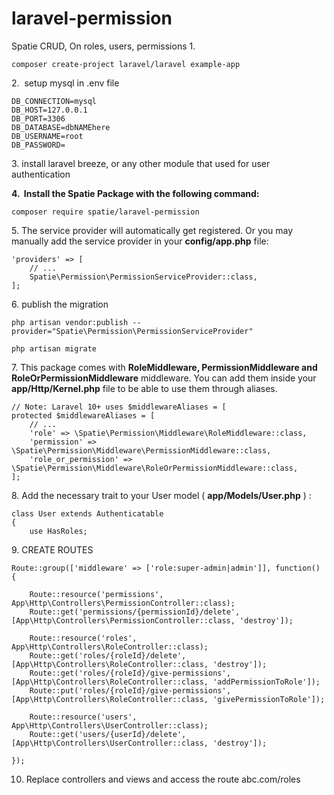 # laravel-permission
Spatie CRUD, On roles, users, permissions
1.

    composer create-project laravel/laravel example-app

2.  setup mysql in .env file

    DB_CONNECTION=mysql
    DB_HOST=127.0.0.1
    DB_PORT=3306
    DB_DATABASE=dbNAMEhere
    DB_USERNAME=root
    DB_PASSWORD=

3\. install laravel breeze, or any other module that used for user authentication

**4\.  Install the Spatie Package with the following command:**

    composer require spatie/laravel-permission

5\. The service provider will automatically get registered. Or you may manually add the service provider in your **config/app.php** file:

    'providers' => [
        // ...
        Spatie\Permission\PermissionServiceProvider::class,
    ];

6\. publish the migration

    php artisan vendor:publish --provider="Spatie\Permission\PermissionServiceProvider"
    
    php artisan migrate

7\. This package comes with **RoleMiddleware, PermissionMiddleware and RoleOrPermissionMiddleware** middleware. You can add them inside your **app/Http/Kernel.php** file to be able to use them through aliases.

    // Note: Laravel 10+ uses $middlewareAliases = [
    protected $middlewareAliases = [
        // ...
        'role' => \Spatie\Permission\Middleware\RoleMiddleware::class,
        'permission' => \Spatie\Permission\Middleware\PermissionMiddleware::class,
        'role_or_permission' => \Spatie\Permission\Middleware\RoleOrPermissionMiddleware::class,
    ];

8\. Add the necessary trait to your User model ( **app/Models/User.php** ) :

    class User extends Authenticatable
    {
        use HasRoles;

9\. CREATE ROUTES

    Route::group(['middleware' => ['role:super-admin|admin']], function() {
    
        Route::resource('permissions', App\Http\Controllers\PermissionController::class);
        Route::get('permissions/{permissionId}/delete', [App\Http\Controllers\PermissionController::class, 'destroy']);
    
        Route::resource('roles', App\Http\Controllers\RoleController::class);
        Route::get('roles/{roleId}/delete', [App\Http\Controllers\RoleController::class, 'destroy']);
        Route::get('roles/{roleId}/give-permissions', [App\Http\Controllers\RoleController::class, 'addPermissionToRole']);
        Route::put('roles/{roleId}/give-permissions', [App\Http\Controllers\RoleController::class, 'givePermissionToRole']);
    
        Route::resource('users', App\Http\Controllers\UserController::class);
        Route::get('users/{userId}/delete', [App\Http\Controllers\UserController::class, 'destroy']);
    
    });

10. Replace controllers and views and access the route abc.com/roles

